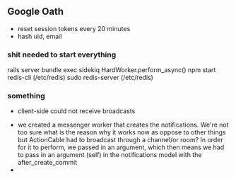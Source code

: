 ## Google Oath
+ reset session tokens every 20 minutes
+ hash uid, email

### shit needed to start everything
rails server
bundle exec sidekiq
HardWorker.perform_async()
npm start
redis-cli (/etc/redis)
sudo redis-server (/etc/redis)

### something
+ client-side could not receive broadcasts
- we created a messenger worker that creates the notifications. We're not too sure what is the reason why it works now as oppose to other things but ActionCable had to broadcast through a channel/or room? In order for it to perform, we passed in an argument, which then means we had to pass in an argument (self) in the notifications model with the after_create_commit
- 
